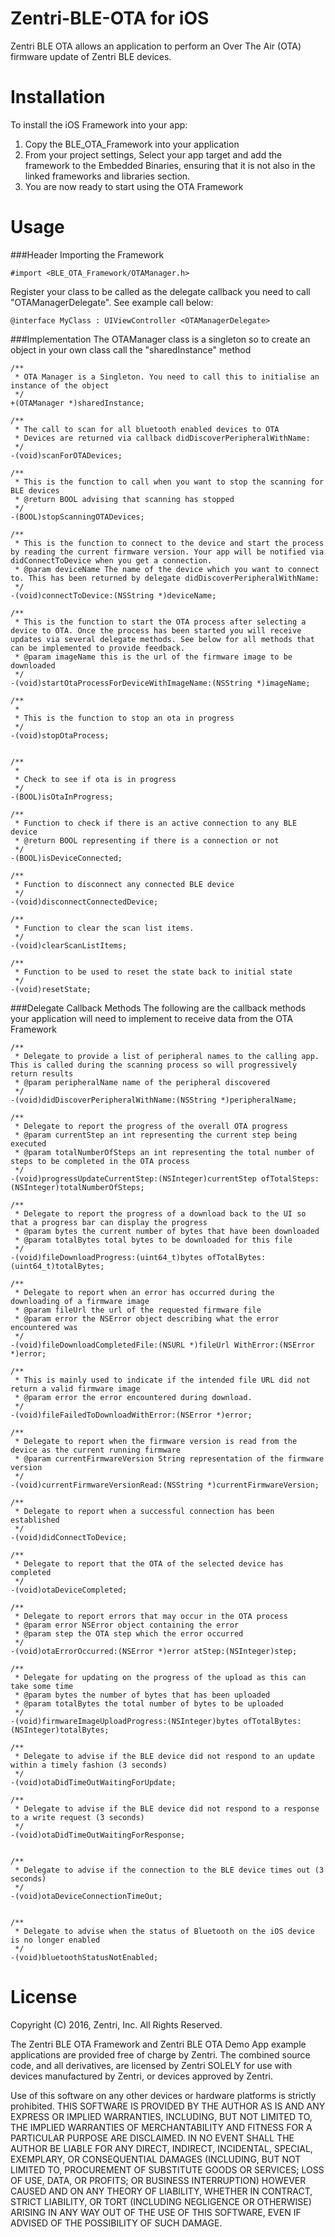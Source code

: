 # Zentri-BLE-OTA for iOS
Zentri BLE OTA allows an application to perform an Over The Air (OTA) firmware update of Zentri BLE devices.

# Installation
To install the iOS Framework into your app:

1. Copy the BLE_OTA_Framework into your application
2. From your project settings, Select your app target and add the framework to the Embedded Binaries, ensuring that it is not also in the linked frameworks and libraries section.
3. You are now ready to start using the OTA Framework

# Usage



###Header
Importing the Framework

```
#import <BLE_OTA_Framework/OTAManager.h>
```

Register your class to be called as the delegate callback you need to call "OTAManagerDelegate". See example call below:

```
@interface MyClass : UIViewController <OTAManagerDelegate>
```

###Implementation
The OTAManager class is a singleton so to create an object in your own class call the "sharedInstance" method

```
/**
 * OTA Manager is a Singleton. You need to call this to initialise an instance of the object
 */
+(OTAManager *)sharedInstance;

/**
 * The call to scan for all bluetooth enabled devices to OTA
 * Devices are returned via callback didDiscoverPeripheralWithName:
 */
-(void)scanForOTADevices;

/**
 * This is the function to call when you want to stop the scanning for BLE devices
 * @return BOOL advising that scanning has stopped
 */
-(BOOL)stopScanningOTADevices;

/**
 * This is the function to connect to the device and start the process by reading the current firmware version. Your app will be notified via didConnectToDevice when you get a connection.
 * @param deviceName The name of the device which you want to connect to. This has been returned by delegate didDiscoverPeripheralWithName:
 */
-(void)connectToDevice:(NSString *)deviceName;

/**
 * This is the function to start the OTA process after selecting a device to OTA. Once the process has been started you will receive updates via several delegate methods. See below for all methods that can be implemented to provide feedback.
 * @param imageName this is the url of the firmware image to be downloaded
 */
-(void)startOtaProcessForDeviceWithImageName:(NSString *)imageName;

/**
 *
 * This is the function to stop an ota in progress
 */
-(void)stopOtaProcess;


/**
 *
 * Check to see if ota is in progress
 */
-(BOOL)isOtaInProgress;

/**
 * Function to check if there is an active connection to any BLE device
 * @return BOOL representing if there is a connection or not
 */
-(BOOL)isDeviceConnected;

/**
 * Function to disconnect any connected BLE device
 */
-(void)disconnectConnectedDevice;

/**
 * Function to clear the scan list items.
 */
-(void)clearScanListItems;

/**
 * Function to be used to reset the state back to initial state
 */
-(void)resetState;
```

###Delegate Callback Methods
The following are the callback methods your application will need to implement to receive data from the OTA Framework

```
/**
 * Delegate to provide a list of peripheral names to the calling app. This is called during the scanning process so will progressively return results 
 * @param peripheralName name of the peripheral discovered
 */
-(void)didDiscoverPeripheralWithName:(NSString *)peripheralName;

/**
 * Delegate to report the progress of the overall OTA progress
 * @param currentStep an int representing the current step being executed
 * @param totalNumberOfSteps an int representing the total number of steps to be completed in the OTA process
 */
-(void)progressUpdateCurrentStep:(NSInteger)currentStep ofTotalSteps:(NSInteger)totalNumberOfSteps;

/**
 * Delegate to report the progress of a download back to the UI so that a progress bar can display the progress
 * @param bytes the current number of bytes that have been downloaded
 * @param totalBytes total bytes to be downloaded for this file
 */
-(void)fileDownloadProgress:(uint64_t)bytes ofTotalBytes:(uint64_t)totalBytes;

/**
 * Delegate to report when an error has occurred during the downloading of a firmware image
 * @param fileUrl the url of the requested firmware file
 * @param error the NSError object describing what the error encountered was
 */
-(void)fileDownloadCompletedFile:(NSURL *)fileUrl WithError:(NSError *)error;

/**
 * This is mainly used to indicate if the intended file URL did not return a valid firmware image
 * @param error the error encountered during download.
 */
-(void)fileFailedToDownloadWithError:(NSError *)error;

/**
 * Delegate to report when the firmware version is read from the device as the current running firmware
 * @param currentFirmwareVersion String representation of the firmware version
 */
-(void)currentFirmwareVersionRead:(NSString *)currentFirmwareVersion;

/**
 * Delegate to report when a successful connection has been established
 */
-(void)didConnectToDevice;

/**
 * Delegate to report that the OTA of the selected device has completed
 */
-(void)otaDeviceCompleted;

/**
 * Delegate to report errors that may occur in the OTA process
 * @param error NSError object containing the error
 * @param step the OTA step which the error occurred
 */
-(void)otaErrorOccurred:(NSError *)error atStep:(NSInteger)step;

/**
 * Delegate for updating on the progress of the upload as this can take some time
 * @param bytes the number of bytes that has been uploaded
 * @param totalBytes the total number of bytes to be uploaded
 */
-(void)firmwareImageUploadProgress:(NSInteger)bytes ofTotalBytes:(NSInteger)totalBytes;

/**
 * Delegate to advise if the BLE device did not respond to an update within a timely fashion (3 seconds)
 */
-(void)otaDidTimeOutWaitingForUpdate;

/**
 * Delegate to advise if the BLE device did not respond to a response to a write request (3 seconds)
 */
-(void)otaDidTimeOutWaitingForResponse;


/**
 * Delegate to advise if the connection to the BLE device times out (3 seconds)
 */
-(void)otaDeviceConnectionTimeOut;


/**
 * Delegate to advise when the status of Bluetooth on the iOS device is no longer enabled
 */
-(void)bluetoothStatusNotEnabled;
```


# License
Copyright (C) 2016, Zentri, Inc. All Rights Reserved.

The Zentri BLE OTA Framework and Zentri BLE OTA Demo App example applications are provided free of charge by Zentri. The combined source code, and all derivatives, are licensed by Zentri SOLELY for use with devices manufactured by Zentri, or devices approved by Zentri.

Use of this software on any other devices or hardware platforms is strictly prohibited. THIS SOFTWARE IS PROVIDED BY THE AUTHOR AS IS AND ANY EXPRESS OR IMPLIED WARRANTIES, INCLUDING, BUT NOT LIMITED TO, THE IMPLIED WARRANTIES OF MERCHANTABILITY AND FITNESS FOR A PARTICULAR PURPOSE ARE DISCLAIMED. IN NO EVENT SHALL THE AUTHOR BE LIABLE FOR ANY DIRECT, INDIRECT, INCIDENTAL, SPECIAL, EXEMPLARY, OR CONSEQUENTIAL DAMAGES (INCLUDING, BUT NOT LIMITED TO, PROCUREMENT OF SUBSTITUTE GOODS OR SERVICES; LOSS OF USE, DATA, OR PROFITS; OR BUSINESS INTERRUPTION) HOWEVER CAUSED AND ON ANY THEORY OF LIABILITY, WHETHER IN CONTRACT, STRICT LIABILITY, OR TORT (INCLUDING NEGLIGENCE OR OTHERWISE) ARISING IN ANY WAY OUT OF THE USE OF THIS SOFTWARE, EVEN IF ADVISED OF THE POSSIBILITY OF SUCH DAMAGE.